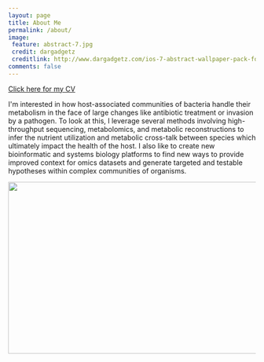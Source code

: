 ```yaml
---
layout: page
title: About Me
permalink: /about/
image:
 feature: abstract-7.jpg
 credit: dargadgetz
 creditlink: http://www.dargadgetz.com/ios-7-abstract-wallpaper-pack-for-iphone-5-and-ipod-touch-retina/
comments: false
---
```


<a href="http://mjenior.github.io/cv/" class="btn btn-success">Click here for my CV</a>

I'm interested in how host-associated communities of bacteria handle their metabolism in the face of large changes like antibiotic treatment or invasion by a pathogen. To look at this, I leverage several methods involving high-throughput sequencing, metabolomics, and metabolic reconstructions to infer the nutrient utilization and metabolic cross-talk between species which ultimately impact the health of the host. I also like to create new bioinformatic and systems biology platforms to find new ways to provide improved context for omics datasets and generate targeted and testable hypotheses within complex communities of organisms.


<div style="text-align:center"><img src ="http://mjenior.github.io/images/meplot.jpg" width="550" height="350" /></div>

